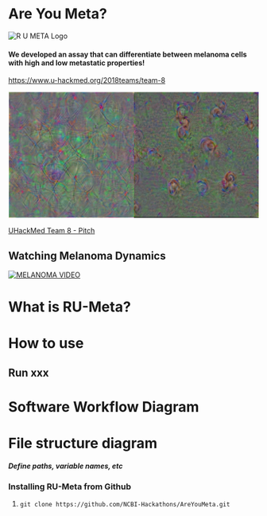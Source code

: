 # Are You Meta? 

![R U META Logo](https://i.imgur.com/mQ2mYQU.png)

#### We developed an assay that can differentiate between melanoma cells with high and low metastatic properties!

https://www.u-hackmed.org/2018teams/team-8

![High_vs_low](imgs/High_vs_Low_DeepDream.png)

[UHackMed Team 8 - Pitch](https://drive.google.com/open?id=13azk4OOLj6jfrHkqbWzMNEnZKWH5yre-ZIDeknvcuvI)
 
## Watching Melanoma Dynamics

[![MELANOMA VIDEO](http://img.youtube.com/vi/znIrWNc_i2s/0.jpg)](http://www.youtube.com/watch?v=znIrWNc_i2s "Test")

## 

# What is RU-Meta?

# How to use <this software>

## Run xxx

# Software Workflow Diagram

# File structure diagram 
#### _Define paths, variable names, etc_

### Installing RU-Meta from Github

1. `git clone https://github.com/NCBI-Hackathons/AreYouMeta.git`

  

